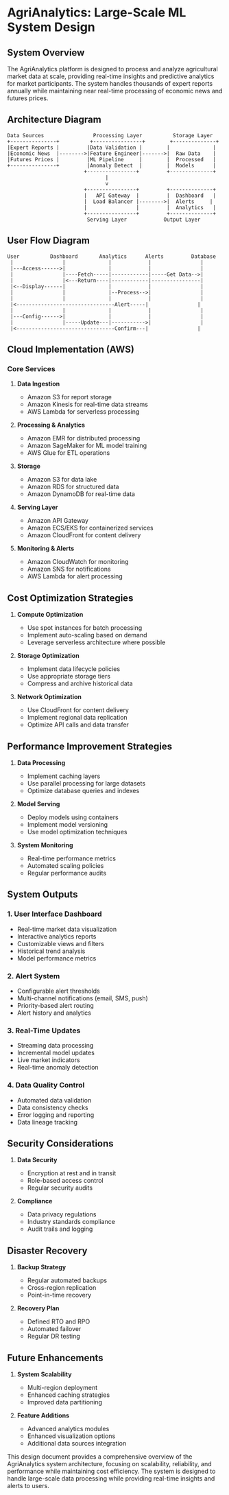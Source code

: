 # AgriAnalytics: Large-Scale ML System Design

## System Overview
The AgriAnalytics platform is designed to process and analyze agricultural market data at scale, providing real-time insights and predictive analytics for market participants. The system handles thousands of expert reports annually while maintaining near real-time processing of economic news and futures prices.

## Architecture Diagram
```
Data Sources                Processing Layer          Storage Layer
+---------------+          +----------------+        +--------------+
|Expert Reports |         |Data Validation |        |              |
|Economic News  |-------->|Feature Engineer|------->|  Raw Data    |
|Futures Prices |         |ML Pipeline     |        |  Processed   |
+---------------+         |Anomaly Detect  |        |  Models      |
                         +----------------+         +--------------+
                                |
                                v
                         +----------------+         +--------------+
                         |   API Gateway  |         |  Dashboard   |
                         |  Load Balancer |-------->|  Alerts     |
                         |                |         |  Analytics   |
                         +----------------+         +--------------+
                          Serving Layer            Output Layer
```

## User Flow Diagram
```
User          Dashboard       Analytics      Alerts         Database
 |                |              |            |                |
 |---Access------>|              |            |                |
 |                |----Fetch-----|------------|-----Get Data-->|
 |                |<---Return----|------------|----------------| 
 |<--Display------|              |            |                |
 |                |              |--Process-->|                |
 |                |              |            |                |
 |<--------------------------------Alert-----|                |
 |                |              |            |                |
 |---Config------>|              |            |                |
 |                |-----Update---|----------->|                |
 |<--------------------------------Confirm---|                |
```

## Cloud Implementation (AWS)

### Core Services
1. **Data Ingestion**
   - Amazon S3 for report storage
   - Amazon Kinesis for real-time data streams
   - AWS Lambda for serverless processing

2. **Processing & Analytics**
   - Amazon EMR for distributed processing
   - Amazon SageMaker for ML model training
   - AWS Glue for ETL operations

3. **Storage**
   - Amazon S3 for data lake
   - Amazon RDS for structured data
   - Amazon DynamoDB for real-time data

4. **Serving Layer**
   - Amazon API Gateway
   - Amazon ECS/EKS for containerized services
   - Amazon CloudFront for content delivery

5. **Monitoring & Alerts**
   - Amazon CloudWatch for monitoring
   - Amazon SNS for notifications
   - AWS Lambda for alert processing

## Cost Optimization Strategies

1. **Compute Optimization**
   - Use spot instances for batch processing
   - Implement auto-scaling based on demand
   - Leverage serverless architecture where possible

2. **Storage Optimization**
   - Implement data lifecycle policies
   - Use appropriate storage tiers
   - Compress and archive historical data

3. **Network Optimization**
   - Use CloudFront for content delivery
   - Implement regional data replication
   - Optimize API calls and data transfer

## Performance Improvement Strategies

1. **Data Processing**
   - Implement caching layers
   - Use parallel processing for large datasets
   - Optimize database queries and indexes

2. **Model Serving**
   - Deploy models using containers
   - Implement model versioning
   - Use model optimization techniques

3. **System Monitoring**
   - Real-time performance metrics
   - Automated scaling policies
   - Regular performance audits

## System Outputs

### 1. User Interface Dashboard
- Real-time market data visualization
- Interactive analytics reports
- Customizable views and filters
- Historical trend analysis
- Model performance metrics

### 2. Alert System
- Configurable alert thresholds
- Multi-channel notifications (email, SMS, push)
- Priority-based alert routing
- Alert history and analytics

### 3. Real-Time Updates
- Streaming data processing
- Incremental model updates
- Live market indicators
- Real-time anomaly detection

### 4. Data Quality Control
- Automated data validation
- Data consistency checks
- Error logging and reporting
- Data lineage tracking

## Security Considerations

1. **Data Security**
   - Encryption at rest and in transit
   - Role-based access control
   - Regular security audits

2. **Compliance**
   - Data privacy regulations
   - Industry standards compliance
   - Audit trails and logging

## Disaster Recovery

1. **Backup Strategy**
   - Regular automated backups
   - Cross-region replication
   - Point-in-time recovery

2. **Recovery Plan**
   - Defined RTO and RPO
   - Automated failover
   - Regular DR testing

## Future Enhancements

1. **System Scalability**
   - Multi-region deployment
   - Enhanced caching strategies
   - Improved data partitioning

2. **Feature Additions**
   - Advanced analytics modules
   - Enhanced visualization options
   - Additional data sources integration

This design document provides a comprehensive overview of the AgriAnalytics system architecture, focusing on scalability, reliability, and performance while maintaining cost efficiency. The system is designed to handle large-scale data processing while providing real-time insights and alerts to users.